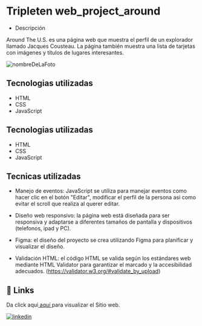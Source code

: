 # Tripleten web_project_around

- Descripción

Around The U.S. es una página web que muestra el perfil de un explorador llamado Jacques Cousteau. La página también muestra una lista de tarjetas con imágenes y títulos de lugares interesantes.

![nombreDeLaFoto](https://i.imgur.com/LaJAuUn.gif)

## Tecnologias utilizadas

- HTML
- CSS
- JavaScript

## Tecnologias utilizadas

- HTML
- CSS
- JavaScript

## Tecnicas utilizadas

- Manejo de eventos: JavaScript se utiliza para manejar eventos como hacer clic en el botón "Editar", modificar el perfil de la persona asi como evitar el scroll que realiza al querer editar.

- Diseño web responsivo: la página web está diseñada para ser responsiva y adaptarse a diferentes tamaños de pantalla y dispositivos (telefonos, ipad y PC).

- Figma: el diseño del proyecto se crea utilizando Figma para planificar y visualizar el diseño.

- Validación HTML: el código HTML se valida según los estándares web mediante HTML Validator para garantizar el marcado y la accesibilidad adecuados. (https://validator.w3.org/#validate_by_upload)

## 🔗 Links

Da click aqui[ aquí ](https://erdwinnandayapa.github.io/web_project_around//) para visualizar el Sitio web.

[![linkedin](https://img.shields.io/badge/linkedin-0A66C2?style=for-the-badge&logo=linkedin&logoColor=white)](https://www.linkedin.com/in/erdwin-nandayapa-307251103/)
